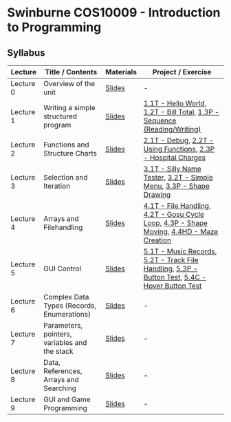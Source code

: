 # Swinburne COS10009 - Introduction to Programming

## Syllabus

| Lecture                                                           | Title / Contents     | Materials                                                                | Project / Exercise                                      |
| ----------------------------------------------------------------- | -------------------- | ------------------------------------------------------------------------ | ------------------------------------------------------- |
| Lecture 0 | Overview of the unit | [Slides](lectures/Lecture_0.pdf) | -                                                      |
| Lecture 1 | Writing a simple structured program      | [Slides](lectures/Lecture_1.pdf) | [1.1T - Hello World](projects/1.1T-Hello_World), [1.2T - Bill Total](projects/1.2T-Desk_Check), [1.3P - Sequence (Reading/Writing)](projects/1.3P-Sequence) |
| Lecture 2 | Functions and Structure Charts  | [Slides](lectures/Lecture_2.pdf) | [2.1T - Debug](projects/2.1T-Debug), [2.2T - Using Functions](projects/2.2T-Functions), [2.3P - Hospital Charges](projects/2.3P-Hospital_Charges) |
| Lecture 3 | Selection and Iteration        | [Slides](lectures/lecture_3.pdf) | [3.1T - Silly Name Tester](projects/3.1T-Silly_Name_Tester), [3.2T - Simple Menu](projects/3.2T-Simple_Menu), [3.3P - Shape Drawing](projects/3.3P-Shape_Drawing) |
| Lecture 4 | Arrays and Filehandling         | [Slides](lectures/lecture_4.pdf) | [4.1T - File Handling](projects/4.1T-File_Handling), [4.2T - Gosu Cycle Loop](projects/4.2T-Gosu_Cycle_Loop), [4.3P - Shape Moving](projects/4.3P-Shape_Moving), [4.4HD - Maze Creation](projects/4.4HD-Maze_Creation) |
| Lecture 5 | GUI Control         | [Slides](lectures/lecture_5.pdf) | [5.1T - Music Records](projects/5.1T-Music_Records), [5.2T - Track File Handling](projects/5.2T-Track_File_Handling), [5.3P - Button Test](projects/5.3P-Button_Test), [5.4C - Hover Button Test](projects/5.4C-Hover_Button_Test) |
| Lecture 6 | Complex Data Types (Records, Enumerations)         | [Slides](lectures/lecture_6.pdf) | - |
| Lecture 7 | Parameters, pointers, variables and the stack        | [Slides](lectures/lecture_7.pdf) | - |
| Lecture 8 | Data, References, Arrays and Searching         | [Slides](lectures/lecture_8.pdf) | - |
| Lecture 9 | GUI and Game Programming        | [Slides](lectures/lecture_9.pdf) | - |
